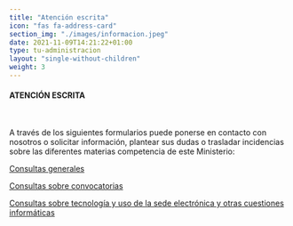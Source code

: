 ```yaml
---
title: "Atención escrita"
icon: "fas fa-address-card"
section_img: "./images/informacion.jpeg"
date: 2021-11-09T14:21:22+01:00
type: tu-administracion
layout: "single-without-children"
weight: 3
---
```

<h4>ATENCIÓN ESCRITA </h4><br>
<p>
                            A través de los siguientes formularios puede ponerse en contacto con nosotros o solicitar información, plantear sus dudas o trasladar incidencias sobre las diferentes materias competencia de este Ministerio:
</p>                  
	<section>
        <article id="section_box_cards_blue">
            <div class="container container-xl">
                <div class="row">
				   <div class="col-md-4 col-lg-3 mb-80 justify-content-start item">
                        <div class="item_esp_44">
                            <a href="{{< siteurl >}}tu-administracion/informacion-y-atencion-al-ciudadano/consultas-generales"  target="_blank" class="card card-img mb-15">
                                <div class="box_icon">
                                    <div class="img img_logos" style="background-image: url('{{< siteurl >}}images/fnd_inter.png');"></div>
                                </div>
                                <div class="card-body">
                                    <p class="card-text card-text-blue">
                                        Consultas generales
                                    </p>
                                </div>
                            </a>
                        </div>
                    </div>
					 <div class="col-md-4 col-lg-3 mb-80 justify-content-start item">
                        <div class="item_esp_44">
                            <a href="{{< siteurl >}}tu-administracion/informacion-y-atencion-al-ciudadano/consultas-sobre-convocatorias"  target="_blank" class="card card-img mb-15">
                                <div class="box_icon">
                                    <div class="img img_logos" style="background-image: url('{{< siteurl >}}images/fnd_locutora.png');"></div>
                                </div>
                                <div class="card-body">
                                    <p class="card-text card-text-blue">
                                        Consultas sobre convocatorias
                                    </p>
                                </div>
                            </a>
                        </div>
                    </div>
					 <div class="col-md-4 col-lg-3 mb-80 justify-content-start item">
                        <div class="item_esp_44">
                            <a href="{{< siteurl >}}tu-administracion/informacion-y-atencion-al-ciudadano/consultas-sobre-tecnologia" target="_blank"  class="card card-img mb-15">
                                <div class="box_icon">
                                    <div class="img img_logos" style="background-image: url('{{< siteurl >}}images/fnd_developer.png');"></div>
                                </div>
                                <div class="card-body">
                                    <p class="card-text card-text-blue">
                                        Consultas sobre tecnología y uso de la sede electrónica y otras cuestiones informáticas
                                    </p>
                                </div>
                            </a>
                        </div>
                    </div>
                </div>
            </div>
        </article>
    </section>
    